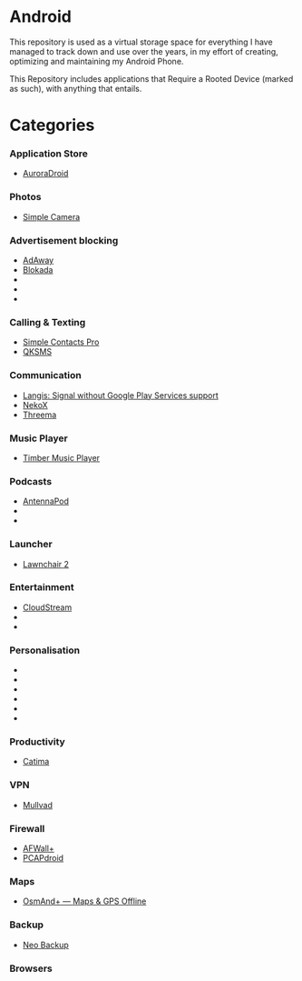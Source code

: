 # Android

This repository is used as a virtual storage space for everything I have managed to track down and use over the years, in my effort of creating, optimizing and maintaining my Android Phone.

This Repository includes applications that Require a Rooted Device (marked as such), with anything that entails.

# Categories

### Application Store

- [AuroraDroid](https://gitlab.com/AuroraOSS/auroradroid)

### Photos

- [Simple Camera](https://f-droid.org/en/packages/com.simplemobiletools.camera/)

### Advertisement blocking

- [AdAway](https://adaway.org/)
- [Blokada](https://github.com/blokadaorg/blokada)
- []()
- []()
- []()

### Calling & Texting

- [Simple Contacts Pro](https://f-droid.org/en/packages/com.simplemobiletools.contacts.pro/)
- [QKSMS](https://github.com/moezbhatti/qksms)

### Communication

- [Langis: Signal without Google Play Services support](https://langis.cloudfrancois.fr/)
- [NekoX](https://github.com/NekoX-Dev/NekoX)
- [Threema](https://threema.ch/en/home)

### Music Player

- [Timber Music Player](https://play.google.com/store/apps/details?id=naman14.timber&pcampaignid=MKT-Other-global-all-co-prtnr-py-PartBadge-Mar2515-1)

### Podcasts

- [AntennaPod](https://github.com/antennapod/AntennaPod)
- []()
- []()

### Launcher

- [Lawnchair 2](https://play.google.com/store/apps/details?id=ch.deletescape.lawnchair.plah&hl=en_IN)

### Entertainment

- [CloudStream](https://github.com/recloudstream/cloudstream)
- []()
- []()

### Personalisation

- []()
- []()
- []()
- []()
- []()
- []()
  
### Productivity

- [Catima](https://catima.app/)

### VPN

- [Mullvad](https://mullvad.net/en)

### Firewall

- [AFWall+](https://f-droid.org/en/packages/dev.ukanth.ufirewall/)
- [PCAPdroid](https://github.com/emanuele-f/PCAPdroid)

### Maps

- [OsmAnd+ — Maps & GPS Offline](https://play.google.com/store/apps/details?id=net.osmand.plus&hl=en)

### Backup

- [Neo Backup](https://f-droid.org/packages/com.machiav3lli.backup/)

### Browsers

